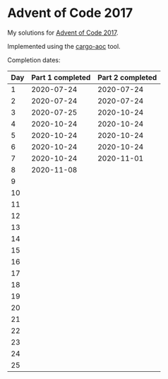 # Advent of Code 2017

My solutions for [Advent of Code 2017](https://adventofcode.com/2017).

Implemented using the [cargo-aoc](https://github.com/gobanos/cargo-aoc) tool.

Completion dates:

| Day   | Part 1 completed  | Part 2 completed      |
|-------|-------------------|-----------------------|
| 1     | 2020-07-24        | 2020-07-24            |
| 2     | 2020-07-24        | 2020-07-24            |
| 3     | 2020-07-25        | 2020-10-24            |
| 4     | 2020-10-24        | 2020-10-24            |
| 5     | 2020-10-24        | 2020-10-24            |
| 6     | 2020-10-24        | 2020-10-24            |
| 7     | 2020-10-24        | 2020-11-01            |
| 8     | 2020-11-08        |                       |
| 9     |                   |                       |
| 10    |                   |                       |
| 11    |                   |                       |
| 12    |                   |                       |
| 13    |                   |                       |
| 14    |                   |                       |
| 15    |                   |                       |
| 16    |                   |                       |
| 17    |                   |                       |
| 18    |                   |                       |
| 19    |                   |                       |
| 20    |                   |                       |
| 21    |                   |                       |
| 22    |                   |                       |
| 23    |                   |                       |
| 24    |                   |                       |
| 25    |                   |                       |



